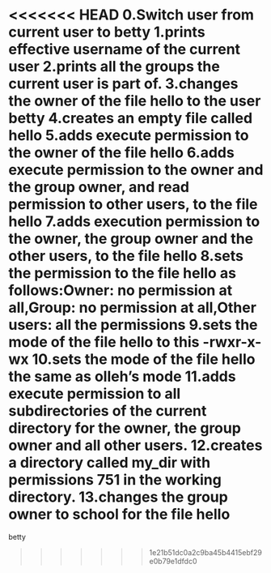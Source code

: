 <<<<<<< HEAD
0.Switch user from current user to betty
1.prints effective username of the current user
2.prints all the groups the current user is part of.
3.changes the owner of the file hello to the user betty
4.creates an empty file called hello
5.adds execute permission to the owner of the file hello
6.adds execute permission to the owner and the group owner, and read permission to other users, to the file hello
7.adds execution permission to the owner, the group owner and the other users, to the file hello
8.sets the permission to the file hello as follows:Owner: no permission at all,Group: no permission at all,Other users: all the permissions
9.sets the mode of the file hello to this -rwxr-x-wx
10.sets the mode of the file hello the same as olleh’s mode
11.adds execute permission to all subdirectories of the current directory for the owner, the group owner and all other users.
12.creates a directory called my_dir with permissions 751 in the working directory.
13.changes the group owner to school for the file hello 
=======
betty
>>>>>>> 1e21b51dc0a2c9ba45b4415ebf29e0b79e1dfdc0
